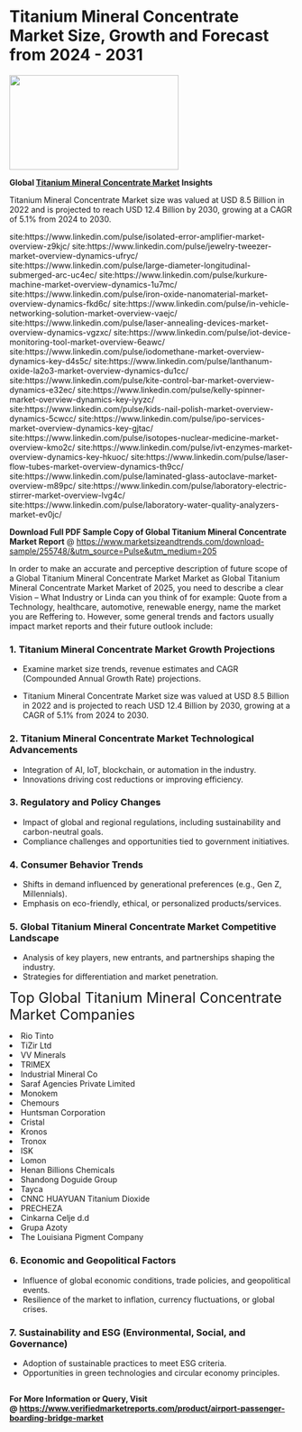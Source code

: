 <H1>Titanium Mineral Concentrate Market Size, Growth and Forecast from 2024 - 2031</H1><img class="aligncenter size-medium wp-image-584254" src="https://thirdeyenews.in/wp-content/uploads/2024/09/Global-Market-Research-300x168.jpeg" alt="" width="300" height="168" /><p><strong>Global&nbsp;<a href="https://www.marketsizeandtrends.com/download-sample/255748/&amp;utm_source=Pulse&amp;utm_medium=205">Titanium Mineral Concentrate Market</a> Insights</strong></p><p>Titanium Mineral Concentrate Market size was valued at USD 8.5 Billion in 2022 and is projected to reach USD 12.4 Billion by 2030, growing at a CAGR of 5.1% from 2024 to 2030.</p><p>site:https://www.linkedin.com/pulse/isolated-error-amplifier-market-overview-z9kjc/ site:https://www.linkedin.com/pulse/jewelry-tweezer-market-overview-dynamics-ufryc/ site:https://www.linkedin.com/pulse/large-diameter-longitudinal-submerged-arc-uc4ec/ site:https://www.linkedin.com/pulse/kurkure-machine-market-overview-dynamics-1u7mc/ site:https://www.linkedin.com/pulse/iron-oxide-nanomaterial-market-overview-dynamics-fkd6c/ site:https://www.linkedin.com/pulse/in-vehicle-networking-solution-market-overview-vaejc/ site:https://www.linkedin.com/pulse/laser-annealing-devices-market-overview-dynamics-vgzxc/ site:https://www.linkedin.com/pulse/iot-device-monitoring-tool-market-overview-6eawc/ site:https://www.linkedin.com/pulse/iodomethane-market-overview-dynamics-key-d4s5c/ site:https://www.linkedin.com/pulse/lanthanum-oxide-la2o3-market-overview-dynamics-du1cc/ site:https://www.linkedin.com/pulse/kite-control-bar-market-overview-dynamics-e32ec/ site:https://www.linkedin.com/pulse/kelly-spinner-market-overview-dynamics-key-iyyzc/ site:https://www.linkedin.com/pulse/kids-nail-polish-market-overview-dynamics-5cwcc/ site:https://www.linkedin.com/pulse/ipo-services-market-overview-dynamics-key-gjtac/ site:https://www.linkedin.com/pulse/isotopes-nuclear-medicine-market-overview-kmo2c/ site:https://www.linkedin.com/pulse/ivt-enzymes-market-overview-dynamics-key-hkuoc/ site:https://www.linkedin.com/pulse/laser-flow-tubes-market-overview-dynamics-th9cc/ site:https://www.linkedin.com/pulse/laminated-glass-autoclave-market-overview-m89pc/ site:https://www.linkedin.com/pulse/laboratory-electric-stirrer-market-overview-lvg4c/ site:https://www.linkedin.com/pulse/laboratory-water-quality-analyzers-market-ev0jc/</p><p><span class=""><strong>Download Full PDF Sample Copy of Global Titanium Mineral Concentrate Market Report</strong> @ <a href="https://www.marketsizeandtrends.com/download-sample/255748/&amp;utm_source=Pulse&amp;utm_medium=205" target="_blank">https://www.marketsizeandtrends.com/download-sample/255748/&amp;utm_source=Pulse&amp;utm_medium=205</a></span></p><p>In order to make an accurate and perceptive description of future scope of a Global&nbsp;Titanium Mineral Concentrate Market Market as Global&nbsp;Titanium Mineral Concentrate Market Market of 2025, you need to describe a clear Vision &ndash; What Industry or Linda can you think of for example: Quote from a Technology, healthcare, automotive, renewable energy, name the market you are Reffering to. However, some general trends and factors usually impact market reports and their future outlook include:</p><h3>1.&nbsp;<strong>Titanium Mineral Concentrate Market Growth Projections</strong></h3><ul><li>Examine market size trends, revenue estimates and CAGR (Compounded Annual Growth Rate) projections.</li><li><p>Titanium Mineral Concentrate Market size was valued at USD 8.5 Billion in 2022 and is projected to reach USD 12.4 Billion by 2030, growing at a CAGR of 5.1% from 2024 to 2030.</p></li></ul><h3>2.&nbsp;<strong>Titanium Mineral Concentrate Market Technological Advancements</strong></h3><ul><li>Integration of AI, IoT, blockchain, or automation in the industry.</li><li>Innovations driving cost reductions or improving efficiency.</li></ul><h3>3.&nbsp;<strong>Regulatory and Policy Changes</strong></h3><ul><li>Impact of global and regional regulations, including sustainability and carbon-neutral goals.</li><li>Compliance challenges and opportunities tied to government initiatives.</li></ul><h3>4.&nbsp;<strong>Consumer Behavior Trends</strong></h3><ul><li>Shifts in demand influenced by generational preferences (e.g., Gen Z, Millennials).</li><li>Emphasis on eco-friendly, ethical, or personalized products/services.</li></ul><h3>5.&nbsp;<strong>Global Titanium Mineral Concentrate Market Competitive Landscape</strong></h3><ul><li>Analysis of key players, new entrants, and partnerships shaping the industry.</li><li>Strategies for differentiation and market penetration.</li></ul><p data-pm-slice="1 1 []"><span style="color: inherit; font-family: inherit; font-size: 25px;">Top Global Titanium Mineral Concentrate Market Companies</span></p><div class="" data-test-id=""><p><li>Rio Tinto</li><li> TiZir Ltd</li><li> VV Minerals</li><li> TRIMEX</li><li> Industrial Mineral Co</li><li> Saraf Agencies Private Limited</li><li> Monokem</li><li> Chemours</li><li> Huntsman Corporation</li><li> Cristal</li><li> Kronos</li><li> Tronox</li><li> ISK</li><li> Lomon</li><li> Henan Billions Chemicals</li><li> Shandong Doguide Group</li><li> Tayca</li><li> CNNC HUAYUAN Titanium Dioxide</li><li> PRECHEZA</li><li> Cinkarna Celje d.d</li><li> Grupa Azoty</li><li> The Louisiana Pigment Company</li></p></div><h3>6.&nbsp;<strong>Economic and Geopolitical Factors</strong></h3><ul><li>Influence of global economic conditions, trade policies, and geopolitical events.</li><li>Resilience of the market to inflation, currency fluctuations, or global crises.</li></ul><h3>7.&nbsp;<strong>Sustainability and ESG (Environmental, Social, and Governance)</strong></h3><ul><li>Adoption of sustainable practices to meet ESG criteria.</li><li>Opportunities in green technologies and circular economy principles.</li></ul><h2><strong style="font-size: 14px;">For More Information or Query, Visit @&nbsp;</strong><a style="background-color: #ffffff; font-size: 14px;" href="https://www.marketsizeandtrends.com/report/titanium-mineral-concentrate-market/" target="_blank">https://www.verifiedmarketreports.com/product/airport-passenger-boarding-bridge-market</a></h2>
